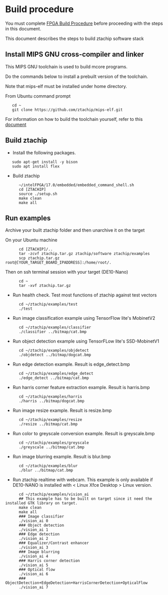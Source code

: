 # Build procedure

You must complete [FPGA Build Procedure](https://github.com/ztachip/ztachip/blob/master/Documentation/HardwareBuildProcedure.md) before proceeding with the steps in this document.

This document describes the steps to build ztachip software stack 


## Install MIPS GNU cross-compiler and linker

This MIPS GNU toolchain is used to build mcore programs.

Do the commands below to install a prebuilt version of the toolchain.

Note that mips-elf must be installed under home directory.

From Ubuntu command prompt

```
   cd ~ 
   git clone https://github.com/ztachip/mips-elf.git
```

For information on how to build the toolchain yourself, refer to this [document](https://github.com/ztachip/ztachip/blob/master/Documentation/mips-elf-BuildProcedure.md)


## Build ztachip
- Install the following packages.
```
   sudo apt-get install -y bison
   sudo apt install flex
```

- Build ztachip
```
      ~/intelFPGA/17.0/embedded/embedded_command_shell.sh
      cd [ZTACHIP]
      source ./setup.sh
      make clean
      make all
```

## Run examples
Archive your built ztachip folder and then unarchive it on the target

On your Ubuntu machine
```
      cd [ZTACHIP]/..
      tar -zcvf ztachip.tar.gz ztachip/software ztachip/examples
      scp ztachip.tar.gz root@[YOUR_TARGET_BOARD_IPADDRESS]:/home/root/.
```

Then on ssh terminal session with your target (DE10-Nano)
```
      cd ~
      tar -xvf ztachip.tar.gz
```
- Run health check. Test most functions of ztachip against test vectors

```
      cd ~/ztachip/examples/test
      ./test
```
- Run image classification example using TensorFlow lite's MobinetV2
```
      cd ~/ztachip/examples/classifier
      ./classifier ../bitmap/cat.bmp
```
- Run object detection example using TensorFLow lite's SSD-MobinetV1
```
      cd ~/ztachip/examples/objdetect
      ./objdetect ../bitmap/dogcat.bmp
```
- Run edge detection example. Result is edge_detect.bmp
```
      cd ~/ztachip/examples/edge_detect
      ./edge_detect ../bitmap/cat.bmp
```
- Run harris corner feature extraction example. Result is harris.bmp
```
      cd ~/ztachip/examples/harris
      ./harris ../bitmap/dogcat.bmp
```
- Run image resize example. Result is resize.bmp
```
      cd ~/ztachip/examples/resize
      ./resize ../bitmap/cat.bmp
```
- Run color to greyscale conversion example. Result is greyscale.bmp
```
      cd ~/ztachip/examples/greyscale
      ./greyscale ../bitmap/cat.bmp
```
- Run image blurring example. Result is blur.bmp
```
      cd ~/ztachip/examples/blur
      ./blur ../bitmap/cat.bmp
```
- Run ztachip realtime with webcam. This example is only available if DE10-NANO is installed with < Linux Xfce Desktop > Linux version.
```
      cd ~/ztachip/examples/vision_ai
      ## This example has to be built on target since it need the installed GTK library on target.
      make clean
      make all      
      ### Image classifier
      ./vision_ai 0
      ### Object detection
      ./vision_ai 1
      ### Edge detection
      ./vision_ai 2
      ### Equalizer/Contrast enhancer
      ./vision_ai 3
      ### Image blurring
      ./vision_ai 4
      ### Harris corner detection
      ./vision_ai 5
      ### Optical flow
      ./vision_ai 6
      ### ObjectDetection+EdgeDetection+HarrisCornerDetection+OpticalFlow
      ./vision_ai 7

```
